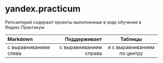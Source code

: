 # yandex.practicum
Репозиторий содержит проекты выполненные в ходе обучения в Яндекс.Практикум

| Markdown              | Поддерживает           | Таблицы                     |
| :-------------------- | ---------------------: |:---------------------------:|
| с выравниванием слева | с выравниванием справа | и с выравниванием по центру |
